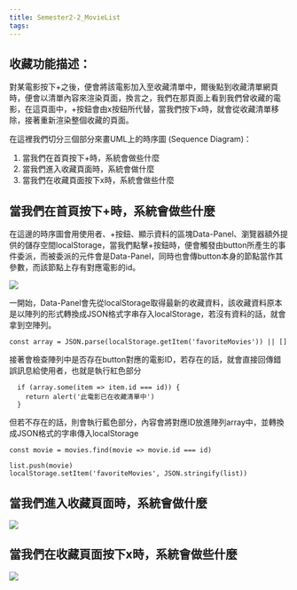 ```yaml
---
title: Semester2-2_MovieList
tags:
---
```




## 收藏功能描述：
對某電影按下+之後，便會將該電影加入至收藏清單中，爾後點到收藏清單網頁時，便會以清單內容來渲染頁面，換言之，我們在那頁面上看到我們曾收藏的電影，在這頁面中，+按鈕會由x按鈕所代替，當我們按下x時，就會從收藏清單移除，接著重新渲染整個收藏的頁面。

在這裡我們切分三個部分來畫UML上的時序圖 (Sequence Diagram)：
1. 當我們在首頁按下+時，系統會做些什麼
2. 當我們進入收藏頁面時，系統會做什麼
3. 當我們在收藏頁面按下x時，系統會做些什麼



## 當我們在首頁按下+時，系統會做些什麼
在這邊的時序圖會用使用者、+按鈕、顯示資料的區塊Data-Panel、瀏覽器額外提供的儲存空間localStorage，當我們點擊+按鈕時，便會觸發由button所產生的事件委派，而被委派的元件會是Data-Panel，同時也會傳button本身的節點當作其參數，而該節點上存有對應電影的id。

![](https://res.cloudinary.com/dqfxgtyoi/image/upload/v1631868189/blog/temp/plusBtnClickedEvent_jadcab.png)


一開始，Data-Panel會先從localStorage取得最新的收藏資料，該收藏資料原本是以陣列的形式轉換成JSON格式字串存入localStorage，若沒有資料的話，就會拿到空陣列。

```
const array = JSON.parse(localStorage.getItem('favoriteMovies')) || []
```

接著會檢查陣列中是否存在button對應的電影ID，若存在的話，就會直接回傳錯誤訊息給使用者，也就是執行紅色部分
```
  if (array.some(item => item.id === id)) {
    return alert('此電影已在收藏清單中')
  }

```
但若不存在的話，則會執行藍色部分，內容會將對應ID放進陣列array中，並轉換成JSON格式的字串傳入localStorage
```
const movie = movies.find(movie => movie.id === id)

list.push(movie)
localStorage.setItem('favoriteMovies', JSON.stringify(list))
```

## 當我們進入收藏頁面時，系統會做什麼



![](https://res.cloudinary.com/dqfxgtyoi/image/upload/v1631867989/blog/temp/favoriteHTMLLoadEvent_ryjqw4.png)

## 當我們在收藏頁面按下x時，系統會做些什麼

![](https://res.cloudinary.com/dqfxgtyoi/image/upload/v1631867989/blog/temp/removeBtnClickedEvent_h8dhc0.png)